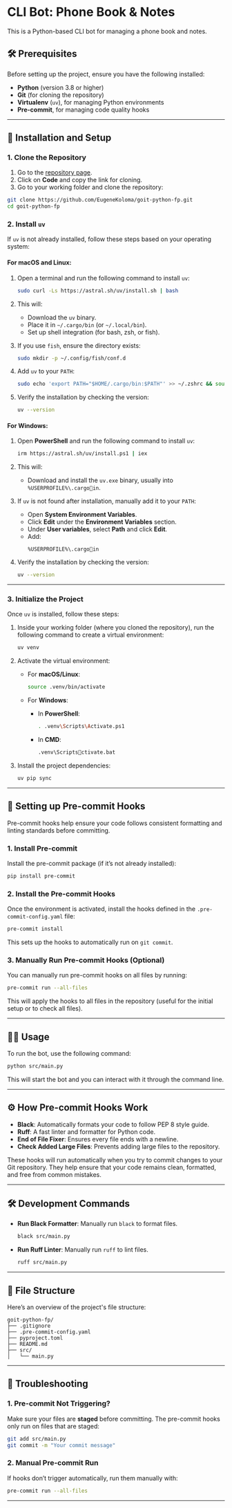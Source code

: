 
# CLI Bot: Phone Book & Notes

This is a Python-based CLI bot for managing a phone book and notes.

## 🛠️ Prerequisites

Before setting up the project, ensure you have the following installed:

- **Python** (version 3.8 or higher)
- **Git** (for cloning the repository)
- **Virtualenv** (`uv`), for managing Python environments
- **Pre-commit**, for managing code quality hooks

---

## 🚀 Installation and Setup

### 1. **Clone the Repository**

1. Go to the [repository page](https://github.com/EugeneKoloma/goit-python-fp).
2. Click on **Code** and copy the link for cloning.
3. Go to your working folder and clone the repository:

```bash
git clone https://github.com/EugeneKoloma/goit-python-fp.git
cd goit-python-fp
```

### 2. **Install `uv`**

If `uv` is not already installed, follow these steps based on your operating system:

#### For macOS and Linux:

1. Open a terminal and run the following command to install `uv`:

   ```bash
   sudo curl -Ls https://astral.sh/uv/install.sh | bash
   ```

2. This will:
   - Download the `uv` binary.
   - Place it in `~/.cargo/bin` (or `~/.local/bin`).
   - Set up shell integration (for bash, zsh, or fish).
   
3. If you use `fish`, ensure the directory exists:

   ```bash
   sudo mkdir -p ~/.config/fish/conf.d
   ```

4. Add `uv` to your `PATH`:

   ```bash
   sudo echo 'export PATH="$HOME/.cargo/bin:$PATH"' >> ~/.zshrc && source ~/.zshrc
   ```

5. Verify the installation by checking the version:

   ```bash
   uv --version
   ```

#### For Windows:

1. Open **PowerShell** and run the following command to install `uv`:

   ```bash
   irm https://astral.sh/uv/install.ps1 | iex
   ```

2. This will:
   - Download and install the `uv.exe` binary, usually into `%USERPROFILE%\.cargoin`.

3. If `uv` is not found after installation, manually add it to your `PATH`:
   - Open **System Environment Variables**.
   - Click **Edit** under the **Environment Variables** section.
   - Under **User variables**, select **Path** and click **Edit**.
   - Add:
     ```
     %USERPROFILE%\.cargoin
     ```

4. Verify the installation by checking the version:

   ```bash
   uv --version
   ```

---

### 3. **Initialize the Project**

Once `uv` is installed, follow these steps:

1. Inside your working folder (where you cloned the repository), run the following command to create a virtual environment:

   ```bash
   uv venv
   ```

2. Activate the virtual environment:
   - For **macOS/Linux**:

     ```bash
     source .venv/bin/activate
     ```

   - For **Windows**:
     - In **PowerShell**:

       ```bash
       . .venv\Scripts\Activate.ps1
       ```

     - In **CMD**:

       ```bash
       .venv\Scriptsctivate.bat
       ```

3. Install the project dependencies:

   ```bash
   uv pip sync
   ```

---

## 🧰 Setting up Pre-commit Hooks

Pre-commit hooks help ensure your code follows consistent formatting and linting standards before committing.

### 1. **Install Pre-commit**

Install the pre-commit package (if it’s not already installed):

```bash
pip install pre-commit
```

### 2. **Install the Pre-commit Hooks**

Once the environment is activated, install the hooks defined in the `.pre-commit-config.yaml` file:

```bash
pre-commit install
```

This sets up the hooks to automatically run on `git commit`.

### 3. **Manually Run Pre-commit Hooks (Optional)**

You can manually run pre-commit hooks on all files by running:

```bash
pre-commit run --all-files
```

This will apply the hooks to all files in the repository (useful for the initial setup or to check all files).

---

## 🧑‍💻 Usage

To run the bot, use the following command:

```bash
python src/main.py
```

This will start the bot and you can interact with it through the command line.

---

## ⚙️ How Pre-commit Hooks Work

- **Black**: Automatically formats your code to follow PEP 8 style guide.
- **Ruff**: A fast linter and formatter for Python code.
- **End of File Fixer**: Ensures every file ends with a newline.
- **Check Added Large Files**: Prevents adding large files to the repository.

These hooks will run automatically when you try to commit changes to your Git repository. They help ensure that your code remains clean, formatted, and free from common mistakes.

---

## 🛠️ Development Commands

- **Run Black Formatter**: Manually run `black` to format files.
  ```bash
  black src/main.py
  ```

- **Run Ruff Linter**: Manually run `ruff` to lint files.
  ```bash
  ruff src/main.py
  ```

---

## 📝 File Structure

Here’s an overview of the project's file structure:

```
goit-python-fp/
├── .gitignore
├── .pre-commit-config.yaml
├── pyproject.toml
├── README.md
├── src/
│   └── main.py
```

---

## 🛑 Troubleshooting

### 1. **Pre-commit Not Triggering?**

Make sure your files are **staged** before committing. The pre-commit hooks only run on files that are staged:

```bash
git add src/main.py
git commit -m "Your commit message"
```

### 2. **Manual Pre-commit Run**

If hooks don’t trigger automatically, run them manually with:

```bash
pre-commit run --all-files
```

---
